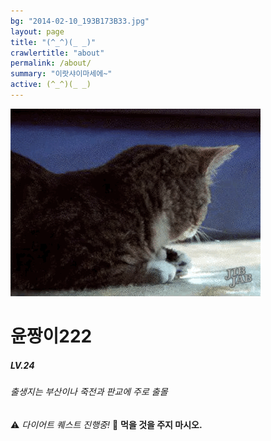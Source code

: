 ```yaml
---
bg: "2014-02-10_193B173B33.jpg"
layout: page
title: "(^_^)(_ _)"
crawlertitle: "about"
permalink: /about/
summary: "이랏샤이마세에~"
active: (^_^)(_ _)
---
```



![크아앙 이미지](/assets/images/KakaoTalk_Photo_2017-08-12-15-36-54.gif)

# 윤짱이222 
##### LV.24 
###### 출생지는 부산이나 죽전과 판교에 주로 출몰 




⚠️ *다이어트 퀘스트 진행중!* 
🚫 **먹을 것을 주지 마시오.** 
